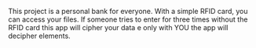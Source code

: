 This project is a personal bank for everyone. With a simple RFID card, you can access your files. If someone tries to enter for three times without the  RFID card this app will cipher your data e only with YOU the app will decipher elements. 
